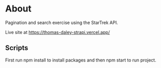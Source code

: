 # About

Pagination and search exercise using the StarTrek API.

Live site at https://thomas-daley-strapi.vercel.app/

## Scripts

First run npm install to install packages and then npm start to run project.
